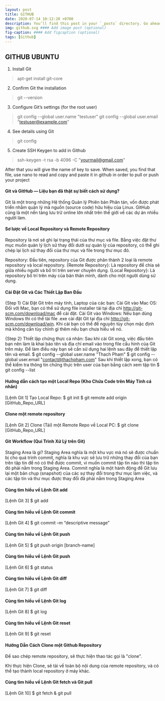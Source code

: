 ```yaml
---
layout: post
title: GITHUB
date: 2020-07-14 10:12:20 +0700
description: You’ll find this post in your `_posts` directory. Go ahead and edit it and re-build the site to see your changes. #### Add post description (optional)
img: github.svg #### Add image post (optional)
fig-caption: #### Add figcaption (optional)
tags: [Github]
---
```

## GITHUB UBUNTU
1. Install Git
>apt-get install git-core
2. Confirm Git the installation
>git --version
3. Configure Git’s settings (for the root user)
>git config --global user.name "testuser"
>git config --global user.email "testuser@example.com"
4. See details using Git
>git config
5. Create SSH Keygen to add in Github
>ssh-keygen -t rsa -b 4096 -C "yourmail@gmail.com"

After that you will give the name of key to save. When saved, you find that file, use nano to read and copy and paste it in github in order to pull or push your project



#### Git và GitHub — Liệu bạn đã thật sự biết cách sử dụng?
Git là một trong những Hệ thống Quản lý Phiên bản Phân tán, vốn được phát triển nhằm quản lý mã nguồn (source code) hữu hiệu của Linux.
GitHub cũng là một nền tảng lưu trữ online lớn nhất trên thế giới về các dự án nhiều người làm.

#### Sơ lược về Local Repository và Remote Repository
Repository là nơi sẽ ghi lại trạng thái của thư mục và file.  Bằng việc đặt thư mục muốn quản lý lịch sử thay đổi dưới sự quản lý của repository, có thể ghi chép lại lịch sử thay đổi của thư mục và file trong thư mục đó.

Repository:
Đầu tiên, repository của Git được phân thành 2 loại là remote repository và local repository.
{Remote Repository}: Là repository để chia sẻ giữa nhiều người và bố trí trên server chuyên dụng.
{Local Repository}: Là repository bố trí trên máy của bản thân mình, dành cho một người dùng sử dụng.

#### Cài Đặt Git và Các Thiết Lập Ban Đầu
{Step 1} Cài Đặt Git trên máy tính, Laptop của các bạn:
Cài Git vào Mac OS: Đối với Mac, bạn có thể sử dụng file installer tải tại địa chỉ http://git-scm.com/download/mac để cài đặt.
Cài Git vào Windows: Nếu bạn dùng Windows thì có thể tải file .exe cài đặt Git tại địa chỉ http://git-scm.com/download/win. Khi cài bạn có thể để nguyên tùy chọn mặc định mà không cần tùy chỉnh gì thêm nếu bạn chưa hiểu về nó.

{Step 2} Thiết lập chứng thực cá nhân:
Sau khi cài Git xong, việc đầu tiên bạn nên làm là khai báo tên và địa chỉ email vào trong file cấu hình của Git trên máy. Để làm điều này bạn sẽ cần sử dụng hai lệnh sau đây để thiết lập tên và email.
$ git config --global user.name "Thach Pham"
$ git config --global user.email "contact@thachpham.com"
Sau khi thiết lập xong, bạn có thể kiểm tra thông tin chứng thực trên user của bạn bằng cách xem tập tin
$ git config --list

#### Hướng dẫn cách tạo một Local Repo (Kho Chứa Code trên Máy Tính cá nhân)
[Lệnh Git 1] Tạo Local Repo:
$ git init
$ git remote add origin [GitHub_Repo_URL]

#### Clone một remote repository
[Lệnh Git 2] Clone (Tải) một Remote Repo về Local PC:
$  git clone [GitHub_Repo_URL] 

#### Git Workflow (Qui Trình Xử Lý trên Git)
Staging Area là gì?
Staging Area nghĩa là một khu vực mà nó sẽ được chuẩn bị cho quá trình commit, nghĩa là khu vực sẽ lưu trữ những thay đổi của bạn trên tập tin để nó có thể được commit, vì muốn commit tập tin nào thì tập tin đó phải nằm trong Staging Area. 
Commit nghĩa là một hành động để Git lưu lại một bản chụp (snapshot) của các sự thay đổi trong thư mục làm việc, và các tập tin và thư mục được thay đổi đã phải nằm trong Staging Area

#### Cùng tìm hiểu về Lệnh Git add
[Lệnh Git 3] $ git add

#### Cùng tìm hiểu về Lệnh Git commit
[Lệnh Git 4] $ git commit –m “descriptive message” 

#### Cùng tìm hiểu về Lệnh Git push
[Lệnh Git 5] $ git push origin [branch-name]

#### Cùng tìm hiểu về Lệnh Git push
[Lệnh Git 6] $ git status

#### Cùng tìm hiểu về Lệnh Git diff
[Lệnh Git 7] $ git diff

#### Cùng tìm hiểu về Lệnh Git log
[Lệnh Git 8] $ git log

#### Cùng tìm hiểu về Lệnh Git reset
[Lệnh Git 9] $ git reset

#### Hướng Dẫn Cách Clone một Github Repository
Để sao chép remote repository, sẽ thực hiện thao tác gọi là "clone".

Khi thực hiện Clone, sẽ tải về toàn bộ nội dung của remote repository, và có thể tạo thành local repository ở máy khác.

#### Cùng tìm hiểu về Lệnh Git fetch và Git pull
[Lệnh Git 10] $ git fetch & git pull